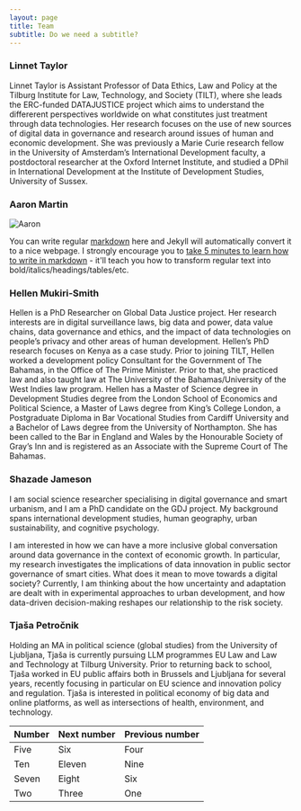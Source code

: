 ```yaml
---
layout: page
title: Team
subtitle: Do we need a subtitle?
---
```



      

### Linnet Taylor

Linnet Taylor is Assistant Professor of Data Ethics, Law and Policy at the Tilburg Institute for Law, Technology, and Society (TILT), where she leads the ERC-funded DATAJUSTICE project which aims to understand the differerent perspectives worldwide on what constitutes just treatment through data technologies. Her research focuses on the use of new sources of digital data in governance and research around issues of human and economic development. She was previously a Marie Curie research fellow in the University of Amsterdam’s International Development faculty, a postdoctoral researcher at the Oxford Internet Institute, and studied a DPhil in International Development at the Institute of Development Studies, University of Sussex. 

### Aaron Martin

![Aaron](http://s3-media3.fl.yelpcdn.com/bphoto/cQ1Yoa75m2yUFFbY2xwuqw/348s.jpg)

You can write regular [markdown](http://markdowntutorial.com/) here and Jekyll will automatically convert it to a nice webpage.  I strongly encourage you to [take 5 minutes to learn how to write in markdown](http://markdowntutorial.com/) - it'll teach you how to transform regular text into bold/italics/headings/tables/etc.

### Hellen Mukiri-Smith

Hellen is a PhD Researcher on Global Data Justice project. Her research interests are in digital surveillance laws, big data and power, data value chains, data governance and ethics, and the impact of data technologies on people’s privacy and other areas of human development. Hellen’s PhD research focuses on Kenya as a case study. Prior to joining TILT, Hellen worked a development policy Consultant for the Government of The Bahamas, in the Office of The Prime Minister. Prior to that, she practiced law and also taught law at The University of the Bahamas/University of the West Indies law program. Hellen has a Master of Science degree in Development Studies degree from the London School of Economics and Political Science, a Master of Laws degree from King’s College London, a Postgraduate Diploma in Bar Vocational Studies from Cardiff University and a Bachelor of Laws degree from the University of Northampton. She has been called to the Bar in England and Wales by the Honourable Society of Gray’s Inn and is registered as an Associate with the Supreme Court of The Bahamas.

### Shazade Jameson

I am social science researcher specialising in digital governance and smart urbanism, and I am a PhD candidate on the GDJ project. My background spans international development studies, human geography, urban sustainability, and cognitive psychology. 

I am interested in how we can have a more inclusive global conversation around data governance in the context of economic growth. In particular, my research investigates the implications of data innovation in public sector governance of smart cities. What does it mean to move towards a digital society? Currently, I am thinking about the how uncertainty and adaptation are dealt with in experimental approaches to urban development, and how data-driven decision-making reshapes our relationship to the risk society. 

### Tjaša Petročnik

Holding an MA in political science (global studies) from the University of Ljubljana, Tjaša is currently pursuing LLM programmes EU Law and Law and Technology at Tilburg University.
Prior to returning back to school, Tjaša worked in EU public affairs both in Brussels and Ljubljana for several years, recently focusing in particular on EU science and innovation policy and regulation.
Tjaša is interested in political economy of big data and online platforms, as well as intersections of health, environment, and technology.

| Number | Next number | Previous number |
| :------ |:--- | :--- |
| Five | Six | Four |
| Ten | Eleven | Nine |
| Seven | Eight | Six |
| Two | Three | One |




